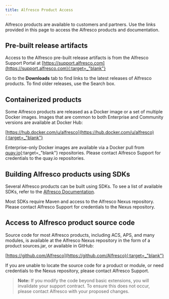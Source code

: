```yaml
---
title: Alfresco Product Access
---
```


Alfresco products are available to customers and partners. Use the links provided in this page to access the Alfresco products and documentation.

## Pre-built release artifacts

Access to the Alfresco pre-built release artifacts is from the Alfresco Support Portal at [https://support.alfresco.com](https://support.alfresco.com){:target=_"blank"}

Go to the **Downloads** tab to find links to the latest releases of Alfresco products. To find older releases, use the Search box.

## Containerized products

Some Alfresco products are released as a Docker image or a set of multiple Docker images. Images that are common to both Enterprise and Community versions are available at Docker Hub:

[https://hub.docker.com/u/alfresco](https://hub.docker.com/u/alfresco){:target=_"blank"}

Enterprise-only Docker images are available via a Docker pull from [quay.io](https://quay.io){:target=_"blank"} repositories. Please contact Alfresco Support for credentials to the quay.io repositories.

## Building Alfresco products using SDKs

Several Alfresco products can be built using SDKs. To see a list of available SDKs, refer to the [Alfresco Documentation](https://docs.alfresco.com/).

Most SDKs require Maven and access to the Alfresco Nexus repository. Please contact Alfresco Support for credentials to the Nexus repository.

## Access to Alfresco product source code

Source code for most Alfresco products, including ACS, APS, and many modules, is available at the Alfresco Nexus repository in the form of a product sources.jar, or available in GitHub:

[https://github.com/Alfresco](https://github.com/Alfresco){:target=_"blank"}

If you are unable to locate the source code for a product or module, or need credentials to the Nexus repository, please contact Alfresco Support.

> **Note:** If you modify the code beyond basic extensions, you will invalidate your support contract. To ensure this does not occur, please contact Alfresco with your proposed changes.
